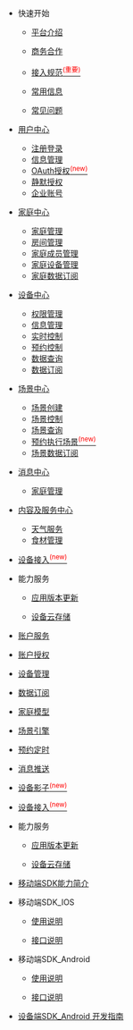 * 快速开始 

	* [平台介绍](zh-cn/)  

	* [商务合作](zh-cn/Business)  

	* [接入规范<sup style="color:red">(重要)<sup>](zh-cn/Standard/Basic)     

	* [常用信息](zh-cn/Standard/Other) 
	
	* [常见问题](zh-cn/Standard/Question)  


* [用户中心](zh-cn/AccountManage/readme)  
	* [注册登录](zh-cn/AccountManage/signIn) 
	* [信息管理](zh-cn/AccountManage/infoManage)    	
	* [OAuth授权<sup style="color:red">(new)<sup>](zh-cn/AccountManage/oauth)  
	* [静默授权](zh-cn/AccountManage/silentAuth)  
	* [企业账号](zh-cn/AccountManage/enterpriseAcc)   
  

* [家庭中心](zh-cn/FamilyManage)  
	* [家庭管理](zh-cn/FamilyManage/FamilyManage)    
	* [房间管理](zh-cn/FamilyManage/FamilyRoomManage)    
	* [家庭成员管理](zh-cn/FamilyManage/FamilyMembersManage)  
	* [家庭设备管理](zh-cn/FamilyManage/FamilyDeviceManage)  
    * [家庭数据订阅](zh-cn/FamilyManage/FamilySubDataManage)  

* [设备中心](zh-cn/DevicesManage)
	* [权限管理](zh-cn/DevicesManage/authorization) 
	* [信息管理](zh-cn/DevicesManage/information)     
	* [实时控制](zh-cn/DevicesManage/real-time)  
	* [预约控制](zh-cn/DevicesManage/reservation)  
	* [数据查询](zh-cn/DevicesManage/dataquery)    
    * [数据订阅](zh-cn/DevicesManage/datasubscription)  


* [场景中心](zh-cn/IFTTT)  
	* [场景创建](zh-cn/)    
	* [场景控制](zh-cn/)    
	* [场景查询](zh-cn/)  
	* [预约执行场景<sup style="color:red">(new)<sup>](zh-cn/)   
    * [场景数据订阅](zh-cn/)  


* [消息中心](zh-cn/MessagePush)   
	* [家庭管理](zh-cn/)   

* [内容及服务中心](zh-cn/)   
	* [天气服务](zh-cn/)   
	* [食材管理](zh-cn/)   

* [设备接入<sup style="color:red">(new)<sup>](zh-cn/Cloudgw)

* 能力服务  

	* [应用版本更新](zh-cn/AppVersionUpdate)    
	
	* [设备云存储](zh-cn/CapacityService_DeviceCloudStorage)  

* [账户服务](zh-cn/Account)  

* [账户授权](zh-cn/Session)   

* [设备管理](zh-cn/DeviceManage)

* [数据订阅](zh-cn/DataSubscription)  

* [家庭模型](zh-cn/FamilyManage)  

* [场景引擎](zh-cn/IFTTT)  

* [预约定时](zh-cn/Scheduler)
 
* [消息推送](zh-cn/MessagePush)   

* [设备影子<sup style="color:red">(new)<sup>](zh-cn/DevicesShadow)

* [设备接入<sup style="color:red">(new)<sup>](zh-cn/Cloudgw)

* 能力服务  

	* [应用版本更新](zh-cn/AppVersionUpdate)    
	
	* [设备云存储](zh-cn/CapacityService_DeviceCloudStorage)  


* [移动端SDK能力简介](zh-cn/uSDK)   

*  移动端SDK_IOS

	* [使用说明](zh-cn/USDK/uSDK_Phone_iOS_USE_GUIDE)   
	
	* [接口说明](zh-cn/USDK/uSDK_Phone_iOS_API_USE)  

*  移动端SDK_Android

	* [使用说明](zh-cn/USDK/uSDK_Phone_Android)  
	
	* [接口说明](zh-cn/USDK/uSDK_Phone_Android)  

 

* [设备端SDK_Android 开发指南](zh-cn/USDK/SmartDeviceSDK)


<div style='display: none'>
* ChangeLog  

	* [账户服务](zh-cn/ChangeLog/Account)
	* [设备管理](zh-cn/ChangeLog/DevicesManage)
	* [数据订阅](zh-cn/ChangeLog/DataSubscription) 
	* [家庭模型](zh-cn/ChangeLog/Family)
	* [场景引擎](zh-cn/ChangeLog/IFTTT)
	* [预约定时](zh-cn/ChangeLog/Scheduler)
	* [设备影子](zh-cn/ChangeLog/DevicesShadow)
	* [消息推送](zh-cn/ChangeLog/MessagePush)
	* [能力服务](zh-cn/ChangeLog/CapacityService_Weather)
* [移动端SDK iOS](zh-cn/ChangeLog/CHL_uSDK_Phone_iOS)
* [移动端SDK Android](zh-cn/ChangeLog/CHL_uSDK_Phone_Android)
* [设备端SDK Android](zh-cn/ChangeLog/CHL_SmartDeviceSDK)
</div>

	

